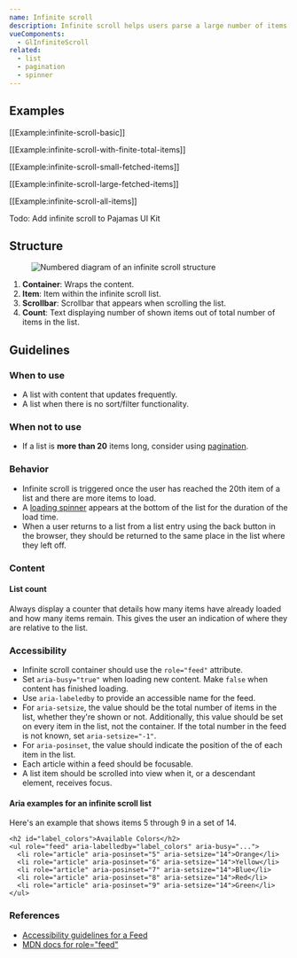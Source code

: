 ```yaml
---
name: Infinite scroll
description: Infinite scroll helps users parse a large number of items by breaking up lists and distributing the results.
vueComponents:
  - GlInfiniteScroll
related:
  - list
  - pagination
  - spinner
---
```



## Examples

[[Example:infinite-scroll-basic]]

[[Example:infinite-scroll-with-finite-total-items]]

[[Example:infinite-scroll-small-fetched-items]]

[[Example:infinite-scroll-large-fetched-items]]

[[Example:infinite-scroll-all-items]]

Todo: Add infinite scroll to Pajamas UI Kit

## Structure

<figure class="figure" role="figure" aria-label="Infinite scroll structure">
  <img class="figure-img" src="/img/infinite-scroll-structure.svg" alt="Numbered diagram of an infinite scroll structure" role="img" />
</figure>

1. **Container**: Wraps the content.
1. **Item**: Item within the infinite scroll list.
1. **Scrollbar**: Scrollbar that appears when scrolling the list.
1. **Count**: Text displaying number of shown items out of total number of items in the list.

## Guidelines

### When to use

- A list with content that updates frequently. 
- A list when there is no sort/filter functionality. 

### When not to use

- If a list is **more than 20** items long, consider using [pagination](/components/pagination).

### Behavior

- Infinite scroll is triggered once the user has reached the 20th item of a list and there are more items to load. 
- A [loading spinner](/components/spinner) appears at the bottom of the list for the duration of the load time.
- When a user returns to a list from a list entry using the back button in the browser, they should be returned to the same place in the list where they left off.

### Content

#### List count

Always display a counter that details how many items have already loaded and how many items remain. This gives the user an indication of where they are relative to the list.

### Accessibility

- Infinite scroll container should use the `role="feed"` attribute. 
- Set `aria-busy="true"` when loading new content. Make `false` when content has finished loading.
- Use `aria-labeledby` to provide an accessible name for the feed.
- For `aria-setsize`, the value should be the total number of items in the list, whether they're shown or not. Additionally, this value should be set on every item in the list, not the container. If the total number in the feed is not known, set `aria-setsize="-1"`.
- For `aria-posinset`, the value should indicate the position of the of each item in the list. 
- Each article within a feed should be focusable. 
- A list item should be scrolled into view when it, or a descendant element, receives focus.

#### Aria examples for an infinite scroll list

Here's an example that shows items 5 through 9 in a set of 14.

```
<h2 id="label_colors">Available Colors</h2>
<ul role="feed" aria-labelledby="label_colors" aria-busy="...">
  <li role="article" aria-posinset="5" aria-setsize="14">Orange</li>
  <li role="article" aria-posinset="6" aria-setsize="14">Yellow</li>
  <li role="article" aria-posinset="7" aria-setsize="14">Blue</li>
  <li role="article" aria-posinset="8" aria-setsize="14">Red</li>
  <li role="article" aria-posinset="9" aria-setsize="14">Green</li>
</ul>
```

### References

- [Accessibility guidelines for a Feed](https://www.w3.org/TR/wai-aria-1.1/#feed)
- [MDN docs for role="feed"](https://developer.mozilla.org/en-US/docs/Web/Accessibility/ARIA/Roles/Feed_Role)
